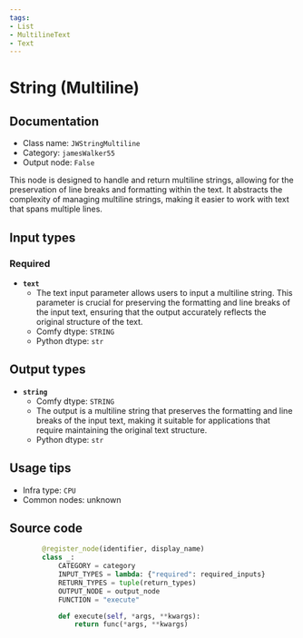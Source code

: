 ```yaml
---
tags:
- List
- MultilineText
- Text
---
```


# String (Multiline)
## Documentation
- Class name: `JWStringMultiline`
- Category: `jamesWalker55`
- Output node: `False`

This node is designed to handle and return multiline strings, allowing for the preservation of line breaks and formatting within the text. It abstracts the complexity of managing multiline strings, making it easier to work with text that spans multiple lines.
## Input types
### Required
- **`text`**
    - The text input parameter allows users to input a multiline string. This parameter is crucial for preserving the formatting and line breaks of the input text, ensuring that the output accurately reflects the original structure of the text.
    - Comfy dtype: `STRING`
    - Python dtype: `str`
## Output types
- **`string`**
    - Comfy dtype: `STRING`
    - The output is a multiline string that preserves the formatting and line breaks of the input text, making it suitable for applications that require maintaining the original text structure.
    - Python dtype: `str`
## Usage tips
- Infra type: `CPU`
- Common nodes: unknown


## Source code
```python
        @register_node(identifier, display_name)
        class _:
            CATEGORY = category
            INPUT_TYPES = lambda: {"required": required_inputs}
            RETURN_TYPES = tuple(return_types)
            OUTPUT_NODE = output_node
            FUNCTION = "execute"

            def execute(self, *args, **kwargs):
                return func(*args, **kwargs)

```
